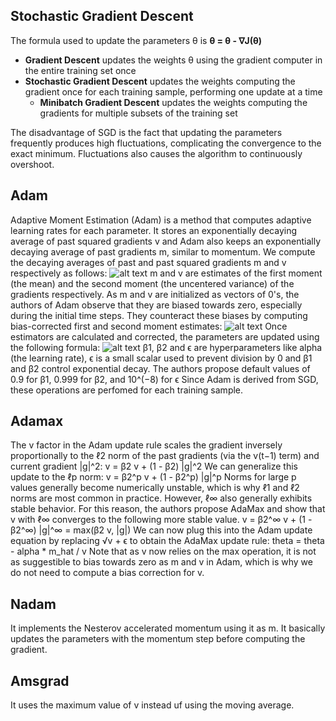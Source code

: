 ## Stochastic Gradient Descent
The formula used to update the parameters θ is
**θ = θ - ∇J(θ)**
* **Gradient Descent** updates the weights θ using the gradient computer in the entire training set once
* **Stochastic Gradient Descent** updates the weights computing the gradient once for each training sample, performing one update at a time
    * **Minibatch Gradient Descent** updates the weights computing the gradients for multiple subsets of the training set

The disadvantage of SGD is the fact that updating the parameters frequently produces high fluctuations, complicating the convergence to the exact minimum. Fluctuations also causes the algorithm to continuously overshoot.

## Adam
Adaptive Moment Estimation (Adam) is a method that computes adaptive learning rates for each parameter. It stores an exponentially decaying average of past squared gradients 
v and Adam also keeps an exponentially decaying average of past gradients m, similar to momentum.  We compute the decaying averages of past and past squared gradients m and v respectively as follows: 
![alt text](https://miro.medium.com/max/886/1*ZhGLUwaaqlJ9C0WK0nbAEA.png)
m and v are estimates of the first moment (the mean) and the second moment (the uncentered variance) of the gradients respectively.
As m and v are initialized as vectors of 0's, the authors of Adam observe that they are biased towards zero, especially during the initial time steps.
They counteract these biases by computing bias-corrected first and second moment estimates:
![alt text](https://miro.medium.com/max/390/1*M86IUMsrHXq4WrS-Bk5boA.png)
Once estimators are calculated and corrected, the parameters are updated using the following formula:
![alt text](https://miro.medium.com/max/520/1*tKn5TEW-7aQoerAeDB8x6g.png)
β1, β2 and ϵ are hyperparameters like alpha (the learning rate), ϵ  is a small scalar used to prevent division by 0 and β1 and β2 control exponential decay.
The authors propose default values of 0.9 for β1, 0.999 for β2, and 10^(−8) for ϵ
Since Adam is derived from SGD, these operations are perfomed for each training sample.

## Adamax

The v factor in the Adam update rule scales the gradient inversely proportionally to the ℓ2 norm of the past gradients (via the v(t−1) term) and current gradient |g|^2:
v = β2 v + (1 - β2) |g|^2
We can generalize this update to the ℓp norm:
v = β2^p v + (1 - β2^p) |g|^p
Norms for large  p values generally become numerically unstable, which is why ℓ1 and ℓ2 norms are most common in practice. However, ℓ∞ also generally exhibits stable behavior. For this reason, the authors propose AdaMax and show that v with ℓ∞ converges to the following more stable value. 
v = β2^∞ v + (1 - β2^∞) |g|^∞
  = max(β2 v, |g|) 
We can now plug this into the Adam update equation by replacing √v + ϵ to obtain the AdaMax update rule:
theta = theta - alpha * m_hat / v
Note that as v now relies on the max operation, it is not as suggestible to bias towards zero as m and v in Adam, which is why we do not need to compute a bias correction for 
v.

## Nadam
It implements the Nesterov accelerated momentum using it as m. It basically updates the parameters with the momentum step before computing the gradient.

## Amsgrad
It uses the maximum value of v instead uf using the moving average.